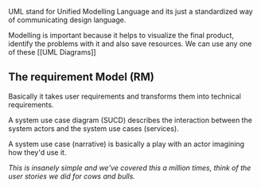 UML stand for Unified Modelling Language and its just a standardized way of communicating design language.

Modelling is important because it helps to visualize the final product, identify the problems with it and also save resources. We can use any one of these [[UML Diagrams]]

## The requirement Model (RM)

Basically it takes user requirements and transforms them into technical requirements.

A system use case diagram (SUCD) describes the interaction between the system actors and the system use cases (services).

A system use case (narrative) is basically a play with an actor imagining how they'd use it.

_This is insanely simple and we've covered this a million times, think of the user stories we did for cows and bulls._

